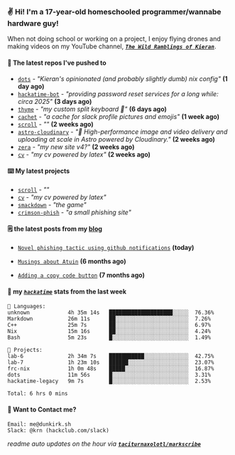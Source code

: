 ### ✌️ Hi! I'm a 17-year-old homeschooled programmer/wannabe hardware guy!

When not doing school or working on a project, I enjoy flying drones and making videos on my YouTube channel, [**_`The Wild Ramblings of Kieran`_**](https://youtube.com/@kieran.rambles).

#### 👷 The latest repos I've pushed to

- [`dots`](https://github.com/taciturnaxolotl/dots) - _"Kieran's opinionated (and probably slightly dumb) nix config"_ **(1 day ago)**
- [`hackatime-bot`](https://github.com/taciturnaxolotl/hackatime-bot) - _"providing password reset services for a long while: circa 2025"_ **(3 days ago)**
- [`thyme`](https://github.com/taciturnaxolotl/thyme) - _"my custom split keyboard 🫶"_ **(6 days ago)**
- [`cachet`](https://github.com/taciturnaxolotl/cachet) - _"a cache for slack profile pictures and emojis"_ **(1 week ago)**
- [`scroll`](https://github.com/taciturnaxolotl/scroll) - _""_ **(2 weeks ago)**
- [`astro-cloudinary`](https://github.com/cloudinary-community/astro-cloudinary) - _"🚀 High-performance image and video delivery and uploading at scale in Astro powered by Cloudinary."_ **(2 weeks ago)**
- [`zera`](https://github.com/taciturnaxolotl/zera) - _"my new site v4?"_ **(2 weeks ago)**
- [`cv`](https://github.com/taciturnaxolotl/cv) - _"my cv powered by latex"_ **(2 weeks ago)**

#### ⌨️ My latest projects

- [`scroll`](https://github.com/taciturnaxolotl/scroll) - _""_
- [`cv`](https://github.com/taciturnaxolotl/cv) - _"my cv powered by latex"_
- [`smackdown`](https://github.com/taciturnaxolotl/smackdown) - _"the game"_
- [`crimson-phish`](https://github.com/taciturnaxolotl/crimson-phish) - _"a small phishing site"_

#### 🗒️ the latest posts from my [blog](https://dunkirk.sh)

- [`Novel phishing tactic using github notifications`](https://dunkirk.sh/blog/github-phishing/) **(today)**

- [`Musings about Atuin`](https://dunkirk.sh/blog/atuin/) **(6 months ago)**

- [`Adding a copy code button`](https://dunkirk.sh/blog/adding-a-copy-button/) **(7 months ago)**



#### 📡 my [_`hackatime`_](https://waka.hackclub.com) stats from the last week

```text
💾 Languages:
unknown            4h 35m 14s   ████████████████████░░░░░  76.36%
Markdown           26m 11s      ██░░░░░░░░░░░░░░░░░░░░░░░  7.26%
C++                25m 7s       ██░░░░░░░░░░░░░░░░░░░░░░░  6.97%
Nix                15m 16s      ██░░░░░░░░░░░░░░░░░░░░░░░  4.24%
Bash               5m 23s       █░░░░░░░░░░░░░░░░░░░░░░░░  1.49%

💼 Projects:
lab-6              2h 34m 7s    ███████████░░░░░░░░░░░░░░  42.75%
lab-7              1h 23m 10s   ██████░░░░░░░░░░░░░░░░░░░  23.07%
frc-nix            1h 0m 48s    █████░░░░░░░░░░░░░░░░░░░░  16.87%
dots               11m 56s      █░░░░░░░░░░░░░░░░░░░░░░░░  3.31%
hackatime-legacy   9m 7s        █░░░░░░░░░░░░░░░░░░░░░░░░  2.53%

Total: 6 hrs 0 mins
```

#### 📮 Want to Contact me?

```text
Email: me@dunkirk.sh
Slack: @krn (hackclub.com/slack)
```

_readme auto updates on the hour via [**`taciturnaxolotl/markscribe`**](https://github.com/taciturnaxolotl/markscribe)_
